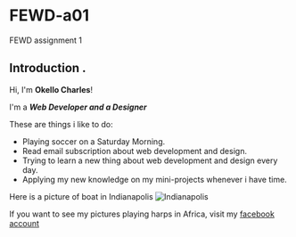 # FEWD-a01
FEWD assignment 1

## Introduction . 
Hi, I'm **Okello Charles**!

I'm a _**Web Developer and a Designer**_

These are things i like to do:
* Playing soccer on a Saturday Morning.
* Read email subscription about web development and design.
* Trying to learn a new thing about web development and design every day.
* Applying my new knowledge on my mini-projects whenever i have time.

Here is a picture of boat in Indianapolis
![Indianapolis](https://scontent.cdninstagram.com/p/71iQPpNCBF/?hl=en&taken-by=okellokolo)

If you want to see my pictures playing harps in Africa, visit my [facebook account](https://www.facebook.com/okello.kolo)

